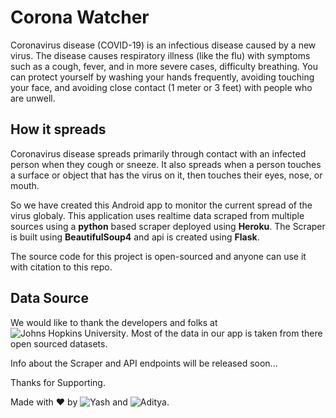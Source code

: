 # Corona Watcher
Coronavirus disease (COVID-19) is an infectious disease caused by a new virus.
The disease causes respiratory illness (like the flu) with symptoms such as a cough, fever, and in more severe cases, difficulty breathing. You can protect yourself by washing your hands frequently, avoiding touching your face, and avoiding close contact (1 meter or 3 feet) with people who are unwell.

## How it spreads
Coronavirus disease spreads primarily through contact with an infected person when they cough or sneeze. It also spreads when a person touches a surface or object that has the virus on it, then touches their eyes, nose, or mouth.

So we have created this Android app to monitor the current spread of the virus globaly. 
This application uses realtime data scraped from multiple sources using a **python** based scraper deployed using **Heroku**.
The Scraper is built using **BeautifulSoup4** and api is created using **Flask**.

The source code for this project is open-sourced and anyone can use it with citation to this repo.

## Data Source
We would like to thank the developers and folks at ![Johns Hopkins University](https://coronavirus.jhu.edu/).
Most of the data in our app is taken from there open sourced datasets.

Info about the Scraper and API endpoints will be released soon...

Thanks for Supporting.

Made with :heart: by ![Yash](https://github.com/yash-choudhary) and ![Aditya](https://github.com/adityajain25).
